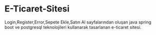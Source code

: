 # E-Ticaret-Sitesi
Login,Register,Error,Sepete Ekle,Satın Al sayfalarından oluşan java spring boot ve postgresql teknolojileri kullanarak tasarlanan e-ticaret sitesi.
